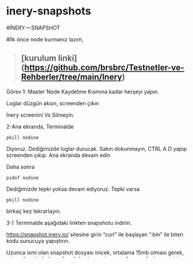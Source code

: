 # inery-snapshots
#İNERY — SNAPSHOT

#İlk önce node kurmanız lazım,

> ## [kurulum linki] (https://github.com/brsbrc/Testnetler-ve-Rehberler/tree/main/Inery)

Görev 1: Master Node Kaydetme Kısmına kadar herşeyi yapın.

Loglar düzgün aksın, screenden çıkın

İnery screenini Vs Silmeyin.

2-Ana ekranda, Terminalde

```
pkill nodine
```

Diyoruz. Dediğimizde loglar durucak. Sakın dokunmayın, CTRL A D yapıp screenden çıkıp. Ana ekranda devam edin

Daha sonra

```
pidof nodine
```

Dediğimizde tepki yoksa devam ediyoruz. Tepki varsa

```
pkill nodine
```

birkaç kez tekrarlayın.

3-) Terminalde aşağıdaki linkten snapshotu indirin.

https://snapshot.inery.io/ sitesine girin “curl” ile başlayan “.bin” ile biten kodu sunucuya yapıştırın.

Uzunca ismi olan snapshot dosyası inicek, ortalama 15mb olmasi gerek, wincp ile girip bakın. eğer doğru inmemişse, sayfayı yenileyip yenisini indirin.

4-)Daha Sonra uzunca ismi olan snapshots dosyasını wincp ile
inery-node/inery.setup/master.node/blockchain/data/snapshots

Klasörünün içine atıyoruz.

5-)Daha sonra şu 2 klasörü silin,

```
cd
```

```
rm -r inery-node/inery.setup/master.node/blockchain/data/blockchain
```

```
rm -r inery-node/inery.setup/master.node/blockchain/data/state
```

6-) Terminale Giriyoruz.

```
cd inery-node/inery.setup/master.node
```

içine giriyoruz.

```
nano snapshots.sh
```

diyerek klasörün içine alttaki kodu düzenleyerek yapıştırıyoruz.

HESAP_PUBLİC_KEY:HESAP_PRİVATE_KEY

SUNUCU_İP

HESAP_İSMİ

SNAPSHOT_İSMİ

7-) DEDİĞİM YERLERİ DÜZENLEYİN.

```
#!/bin/bash
DATADIR="./blockchain"
if [ ! -d $DATADIR ]; then
mkdir -p $DATADIR;
fi

nodine --snapshot $DATADIR"/data/snapshots/SNAPSHOT_İSMİ" \
--plugin inery::producer_plugin \
--plugin inery::producer_api_plugin \
--plugin inery::chain_plugin \
--plugin inery::chain_api_plugin \
--plugin inery::http_plugin \
--plugin inery::history_api_plugin \
--plugin inery::history_plugin \
--plugin inery::net_plugin \
--plugin inery::net_api_plugin \
--data-dir $DATADIR"/data" \
--blocks-dir $DATADIR"/blocks" \
--config-dir $DATADIR"/config" \
--access-control-allow-origin=* \
--contracts-console \
--http-validate-host=false \
--verbose-http-errors \
--p2p-max-nodes-per-host 100 \
--connection-cleanup-period 10 \
--master-name HESAP_İSMİ \
--http-server-address 0.0.0.0:8888 \
--p2p-listen-endpoint SUNUCU_İP:9010 \
--p2p-peer-address tas.blockchain-servers.world:9010 \
--signature-provider HESAP_PUBLİC_KEY=KEY:HESAP_PRİVATE_KEY \
--p2p-peer-address sys.blockchain-servers.world:9010 \
--p2p-peer-address master1.blockchain-servers.world:9010 \
--p2p-peer-address master2.blockchain-servers.world:9010 \
--p2p-peer-address master3.blockchain-servers.world:9010 \
>> $DATADIR"/nodine.log" 2>&1 & \
echo $! > $DATADIR"/ined.pid"
```

Kaydedip Çıkın

8-) En son şu kodları girin. Terminalde

```
cd
```

```
cd inery-node/inery.setup/master.node
```


```
chmod +x snapshots.sh
```

```
cd; source .bashrc; cd -
```

```
./snapshots.sh
```


Bunlarıda Girdikten Sonra

```
screen -r inery
```

yazın Bloklara bakabilirsiniz esleşmesi 5dk sürer

Bunlarıda Yaptıktan sonra Kurulum floodundaki, Hesap onaylama kısmından devam edin
